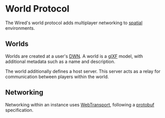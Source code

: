 # World Protocol

The Wired's world protocol adds multiplayer networking to [spatial](../spatial) environments.

## Worlds

Worlds are created at a user's [DWN](../social/#decentralized-web-nodes-dwns).
A world is a [glXF](../spatial#scenes-glxf) model, with additional metadata such as a name and description.

The world additionally defines a host server.
This server acts as a relay for communication between players within the world.

## Networking

Networking within an instance uses [WebTransport](https://developer.mozilla.org/en-US/docs/Web/API/WebTransport),
following a [protobuf](https://protobuf.dev/) specification.
